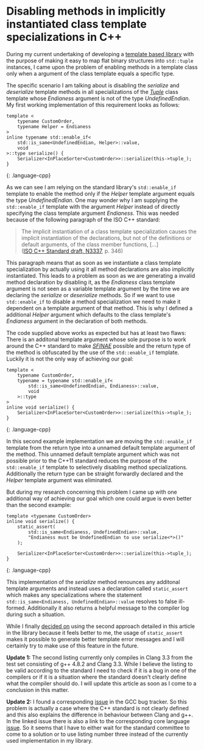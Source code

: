 # Disabling methods in implicitly instantiated class template specializations in C++

During my current undertaking of developing a [template based library](https://github.com/KnairdA/BinaryMapping) with the purpose of making it easy to map flat binary structures into `std::tuple` instances, I came upon the problem of enabling methods in a template class only when a argument of the class template equals a specific type.

The specific scenario I am talking about is disabling the _serialize_ and _deserialize_ template methods in all specializations of the
_[Tuple](https://github.com/KnairdA/BinaryMapping/blob/master/src/tuple/tuple.h)_ class template whose _Endianess_ argument is not of the type _UndefinedEndian_. My first working implementation of this requirement looks as follows:

~~~
template <
	typename CustomOrder,
	typename Helper = Endianess
>
inline typename std::enable_if<
	std::is_same<UndefinedEndian, Helper>::value,
	void
>::type serialize() {
	Serializer<InPlaceSorter<CustomOrder>>::serialize(this->tuple_);
}
~~~
{: .language-cpp}

As we can see I am relying on the standard library's `std::enable_if` template to enable the method only if the _Helper_ template argument equals the type _UndefinedEndian_. One may wonder why I am supplying the `std::enable_if` template with the argument _Helper_ instead of directly specifying the class template argument _Endianess_. This was needed because of the following paragraph of the ISO C++ standard:

> The implicit instantiation of a class template specialization causes the implicit instantiation of the declarations, but not of the definitions or default arguments, of the class member functions, [...]  
> ([ISO C++ Standard draft, N3337](http://www.open-std.org/jtc1/sc22/wg21/), p. 346)

This paragraph means that as soon as we instantiate a class template specialization by actually using it all method declarations are also implicitly instantiated. This leads to a problem as soon as we are generating a invalid method declaration by disabling it, as the _Endianess_ class template argument is not seen as a variable template argument by the time we are declaring the _serialize_ or _deserialize_ methods. So if we want to use `std::enable_if` to disable a method specialization we need to make it dependent on a template argument of that method. This is why 
I defined a additional _Helper_ argument which defaults to the class template's _Endianess_ argument in the declaration of both methods.

The code supplied above works as expected but has at least two flaws: There is an additonal template argument whose sole purpose is to work around the C++ standard to make _[SFINAE](https://en.wikipedia.org/wiki/Substitution_failure_is_not_an_error)_ possible and the return type of the method is obfuscated by the use of the `std::enable_if` template.
Luckily it is not the only way of achieving our goal:

~~~
template <
	typename CustomOrder,
	typename = typename std::enable_if<
		std::is_same<UndefinedEndian, Endianess>::value,
		void
	>::type
>
inline void serialize() {
	Serializer<InPlaceSorter<CustomOrder>>::serialize(this->tuple_);
}
~~~
{: .language-cpp}

In this second example implementation we are moving the `std::enable_if` template from the return type into a unnamed default template argument of the method. This unnamed default
template argument which was not possible prior to the C++11 standard reduces the purpose of the `std::enable_if` template to selectively disabling method specializations. Additionally
the return type can be straight forwardly declared and the _Helper_ template argument was eliminated.

But during my research concerning this problem I came up with one additional way of achieving our goal which one could argue is even better than the second example:

~~~
template <typename CustomOrder>
inline void serialize() {
	static_assert(
		std::is_same<Endianess, UndefinedEndian>::value,
		"Endianess must be UndefinedEndian to use serialize<*>()"
	);

	Serializer<InPlaceSorter<CustomOrder>>::serialize(this->tuple_);
}
~~~
{: .language-cpp}

This implementation of the _serialize_ method renounces any additonal template arguments and instead uses a declaration called `static_assert` which makes any specializations where
the statement `std::is_same<Endianess, UndefinedEndian>::value` resolves to false ill-formed. Additionally it also returns a helpful message to the compiler log during such a situation.

While I finally [decided on](https://github.com/KnairdA/BinaryMapping/commit/ed85e10cf43767576141d94f2b86f3cc1eda9dfb) using the second approach detailed in this article in the library
because it feels better to me, the usage of `static_assert` makes it possible to generate better template error messages and I will certainly try to make use of this feature in the future.

__Update 1:__ The second listing currently only compiles in Clang 3.3 from the test set consisting of g++ 4.8.2 and Clang 3.3. While I believe the listing to be valid according to the standard I need to check if it is a bug in one of the compilers or if it is a situation where the standard doesn't clearly define what the compiler should do. I will update this article as soon as I come to a conclusion in this matter.

__Update 2:__ I found a corresponding [issue](http://gcc.gnu.org/bugzilla/show_bug.cgi?id=57314) in the GCC bug tracker. So this problem is actually a case where the C++ standard is not clearly defined and this also explains the difference in behaviour between Clang and g++. In the linked issue there is also a link to the corresponding core language [issue](http://www.open-std.org/jtc1/sc22/wg21/docs/cwg_active.html#1635). So it seems that I have to either wait for the standard committee to come to a solution or to use listing number three instead of the currently used implementation in my library. 
